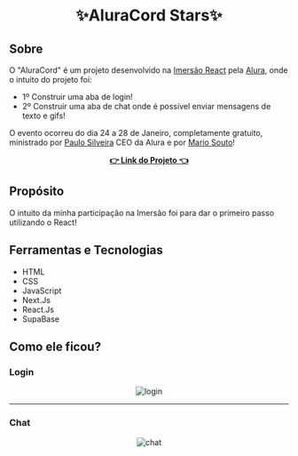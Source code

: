 <h1 align="center">✨AluraCord Stars✨</h1>

<h2>Sobre</h2>
<p>O "AluraCord" é um projeto desenvolvido na <a href="https://www.alura.com.br/imersao-react">Imersão React</a> pela <a href="https://www.alura.com.br/">Alura</a>, onde o intuito do projeto foi:</a>

- 1º Construir uma aba de login! 
- 2º Construir uma aba de chat onde é possível enviar mensagens de texto e gifs!

<a>O evento ocorreu do dia 24 a 28 de Janeiro, completamente gratuito, ministrado por <a href="https://www.linkedin.com/in/paulosilveira/">Paulo Silveira</a> CEO da Alura e por <a href="https://www.linkedin.com/in/omariosouto/">Mario Souto</a>!</p>
<strong><p align="center"><a href="https://aluracord-stars-xi.vercel.app/">👉 Link do Projeto 👈<a></p></strong>

<h2>Propósito</h2>
<p>O intuito da minha participação na Imersão foi para dar o primeiro passo utilizando o React!</p>

<h2>Ferramentas e Tecnologias</h2>

- HTML
- CSS
- JavaScript
- Next.Js
- React.Js
- SupaBase

<h2>Como ele ficou?</h2>

<h3>Login</h3>
<div align="center"> 

![login](https://user-images.githubusercontent.com/87393548/152244145-c11801b7-6c4e-4e14-b4b8-bb7971b047df.gif)

</div>
<hr>
<h3>Chat</h3>
<div align="center"> 

![chat](https://user-images.githubusercontent.com/87393548/152245173-5b450767-2e68-4605-bf4b-1b7e69a429ef.gif)

</div>
